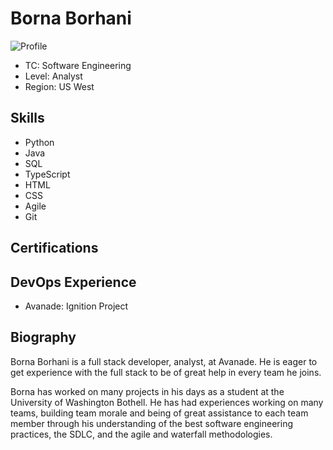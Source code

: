 # Borna Borhani

![Profile](/borna.borhani/images/profile.png)

* TC: Software Engineering
* Level: Analyst
* Region: US West

## Skills

* Python
* Java
* SQL
* TypeScript
* HTML
* CSS
* Agile
* Git


## Certifications

## DevOps Experience

* Avanade: Ignition Project

## Biography

Borna Borhani is a full stack developer, analyst, at Avanade. He is eager to get experience with the full stack to be of great help in every team he joins.

Borna has worked on many projects in his days as a student at the University of Washington Bothell. He has had experiences working on many teams, 
building team morale and being of great assistance to each team member through his understanding of the best software engineering practices, the SDLC, 
and the agile and waterfall methodologies.

